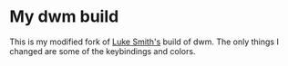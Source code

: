 # My dwm build

This is my modified fork of [Luke Smith's](https://github.com/LukeSmithxyz) build of dwm. The only things I changed are some of the keybindings and colors.
